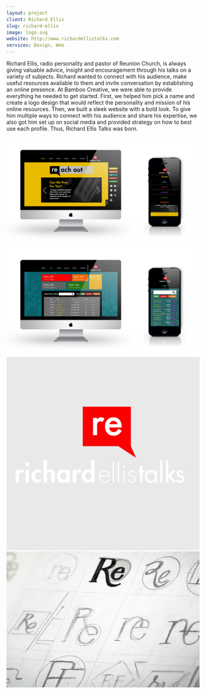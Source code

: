 ```yaml
---
layout: project
client: Richard Ellis
slug: richard-ellis
image: logo.svg 
website: http://www.richardellistalks.com
services: Design, Web
---
```


Richard Ellis, radio personality and pastor of Reunion Church, is always giving valuable advice, insight and encouragement through his talks on a variety of subjects. Richard wanted to connect with his audience, make useful resources available to them and invite conversation by establishing an online presence. At Bamboo Creative, we were able to provide everything he needed to get started. First, we helped him pick a name and create a logo design that would reflect the personality and mission of his online resources. Then, we built a sleek website with a bold look. To give him multiple ways to connect with his audience and share his expertise, we also got him set up on social media and provided strategy on how to best use each profile. Thus, Richard Ellis Talks was born.

![richard-ellis](/images/client-assets/richard-ellis/01.jpg)
![richard-ellis](/images/client-assets/richard-ellis/02.jpg)
![richard-ellis](/images/client-assets/richard-ellis/03.jpg)
![richard-ellis](/images/client-assets/richard-ellis/04.jpg)